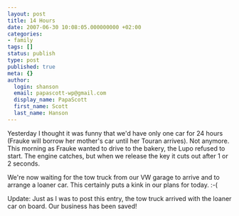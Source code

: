 ```yaml
---
layout: post
title: 14 Hours
date: 2007-06-30 10:08:05.000000000 +02:00
categories:
- family
tags: []
status: publish
type: post
published: true
meta: {}
author:
  login: shanson
  email: papascott-wp@gmail.com
  display_name: PapaScott
  first_name: Scott
  last_name: Hanson
---
```

<p>Yesterday I thought it was funny that we'd have only one car for 24 hours (Frauke will borrow her mother's car until her Touran arrives). Not anymore. This morning as Frauke wanted to drive to the bakery, the Lupo refused to start. The engine catches, but when we release the key it cuts out after 1 or 2 seconds. </p>
<p>We're now waiting for the tow truck from our VW garage to arrive and to arrange a loaner car. This certainly puts a kink in our plans for today. :-(</p>
<p>Update: Just as I was to post this entry, the tow truck arrived with the loaner car on board. Our business has been saved!</p>
